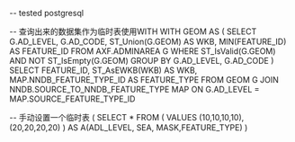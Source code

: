 -- tested postgresql

-- 查询出来的数据集作为临时表使用WITH
WITH GEOM AS
(
  SELECT G.AD_LEVEL,
         G.AD_CODE,
         ST_Union(G.GEOM) AS WKB,
         MIN(FEATURE_ID) AS FEATURE_ID
  FROM AXF.ADMINAREA G
  WHERE ST_IsValid(G.GEOM)
  AND   NOT ST_IsEmpty(G.GEOM)
  GROUP BY G.AD_LEVEL,
           G.AD_CODE
)
SELECT FEATURE_ID,
       ST_AsEWKB(WKB) AS WKB,
       MAP.NNDB_FEATURE_TYPE_ID AS FEATURE_TYPE
FROM GEOM G
  JOIN NNDB.SOURCE_TO_NNDB_FEATURE_TYPE MAP ON G.AD_LEVEL = MAP.SOURCE_FEATURE_TYPE_ID

-- 手动设置一个临时表
(
SELECT *
    FROM (
    VALUES
        (10,10,10,10),
        (20,20,20,20)
        )
 AS A(ADL_LEVEL, SEA, MASK,FEATURE_TYPE)
 )
